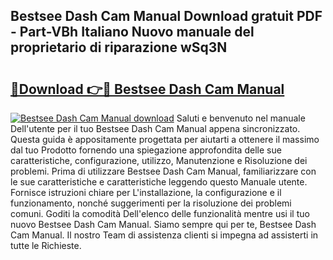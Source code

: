## Bestsee Dash Cam Manual Download gratuit PDF - Part-VBh Italiano Nuovo manuale del proprietario di riparazione wSq3N

# <h2><a href="http://df9e29.blite.top/?on=Bestsee+Dash+Cam+Manual">🔗Download 👉🔴 Bestsee Dash Cam Manual</a></h2>

[![Bestsee Dash Cam Manual download](https://i.imgur.com/lujVjoI.png)](http://df9e29.blite.top/?on=Bestsee+Dash+Cam+Manual)
Saluti e benvenuto nel manuale Dell'utente per il tuo Bestsee Dash Cam Manual appena sincronizzato. Questa guida è appositamente progettata per aiutarti a ottenere il massimo dal tuo Prodotto fornendo una spiegazione approfondita delle sue caratteristiche, configurazione, utilizzo, Manutenzione e Risoluzione dei problemi. Prima di utilizzare Bestsee Dash Cam Manual, familiarizzare con le sue caratteristiche e caratteristiche leggendo questo Manuale utente. Fornisce istruzioni chiare per L'installazione, la configurazione e il funzionamento, nonché suggerimenti per la risoluzione dei problemi comuni. Goditi la comodità Dell'elenco delle funzionalità mentre usi il tuo nuovo Bestsee Dash Cam Manual. Siamo sempre qui per te, Bestsee Dash Cam Manual. Il nostro Team di assistenza clienti si impegna ad assisterti in tutte le Richieste.

